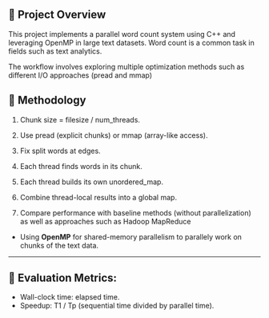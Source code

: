 ## 🔹 Project Overview
This project implements a parallel word count system using C++ and leveraging OpenMP in large text datasets. Word count is a common task in fields such as text analytics.

The workflow involves exploring multiple optimization methods such as different I/O approaches (pread and mmap)

## 🔹 Methodology
1. Chunk size = filesize / num_threads.

2. Use pread (explicit chunks) or mmap (array-like access).

3. Fix split words at edges.

4. Each thread finds words in its chunk.

5. Each thread builds its own unordered_map.

6. Combine thread-local results into a global map.
   
7. Compare performance with baseline methods (without parallelization) as well as approaches such as Hadoop MapReduce 

- Using **OpenMP** for shared-memory parallelism to parallely work on chunks of the text data.

---
## 🔹 Evaluation Metrics:
- Wall-clock time: elapsed time.
- Speedup: T1 / Tp (sequential time divided by parallel time).
